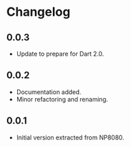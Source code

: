 # Changelog

## 0.0.3

- Update to prepare for Dart 2.0.

## 0.0.2
 - Documentation added.
 - Minor refactoring and renaming.

## 0.0.1
- Initial version extracted from NP8080.
